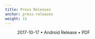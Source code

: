 ```yaml
---
title: Press Releases
anchor: press-releases
weight: 11
---
```

<div class="flex flex-wrap -mx-3">
  <div class="w-full px-3 md:w-1/2 lg:w-1/3">
    <figure class="rounded shadow bg-white text-center p-2 mb-8">
      <a href="/presskit/en/2017-10-17 Android Release.pdf"><i class="fad fa-file-pdf text-7xl text-gray-700 mb-2"></i></a>
      <figcaption>
        <p class="text-sm text-gray-500">2017-10-17 • Android Release • PDF</p>
      </figcaption>
    </figure>
  </div>
</div>
